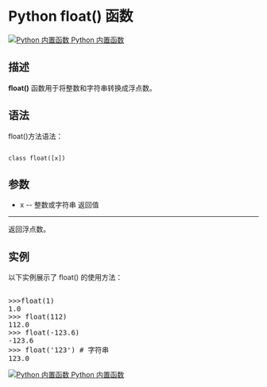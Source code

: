 Python float() 函数
=================

 [![Python 内置函数](../images/up.gif)
 Python 内置函数](python-built-in-functions.html)


  描述
--

 **float()** 函数用于将整数和字符串转换成浮点数。

 语法
--

 float()方法语法：

 
```

class float([x])

```

 参数
--

  * x -- 整数或字符串
  返回值
---

 返回浮点数。

 实例
--

 以下实例展示了 float() 的使用方法：

  <pre>

>>>float(1)
1.0
>>> float(112)
112.0
>>> float(-123.6)
-123.6
>>> float('123') # 字符串
123.0
</pre>

 [![Python 内置函数](../images/up.gif)
 Python 内置函数](python-built-in-functions.html)


